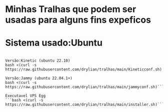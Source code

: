 # Minhas Tralhas que podem ser usadas para alguns fins expeficos

# Sistema usado:Ubuntu

```Descrição:isso instala alguns aplicativos que eu considero uteis 

Versão:Kinetic (ubuntu 22.10)
bash <(curl -s https://raw.githubusercontent.com/drylian/tralhas/main/Kineticconf.sh)

Versão:Jammy (ubuntu 22.04.1+)
bash <(curl -s https://raw.githubusercontent.com/drylian/tralhas/main/jammyconf.sh)```

Executavel VPS Egg
```bash <(curl -s https://raw.githubusercontent.com/drylian/tralhas/main/installer.sh)```
